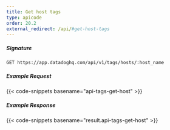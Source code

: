 ```yaml
---
title: Get host tags
type: apicode
order: 20.2
external_redirect: /api/#get-host-tags
---
```


##### Signature
`GET https://app.datadoghq.com/api/v1/tags/hosts/:host_name`
##### Example Request
{{< code-snippets basename="api-tags-get-host" >}}
##### Example Response
{{< code-snippets basename="result.api-tags-get-host" >}}